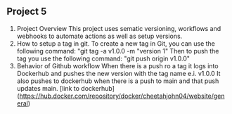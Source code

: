 ## Project 5
1. Project Overview
This project uses sematic versioning, workflows and webhooks to automate actions as well as setup versions.
2. How to setup a tag in git.
To create a new tag in Git, you can use the following command: "git tag -a v1.0.0 -m "version 1"
Then to push the tag you use the following command: "git push origin v1.0.0"
3. Behavior of Github workflow
When there is a push ro a tag it logs into Dockerhub and pushes the new version with the tag name e.i. v1.0.0
It also pushes to dockerhub when there is a push to main and that push updates main.
[link to dockerhub] (https://hub.docker.com/repository/docker/cheetahjohn04/website/general)